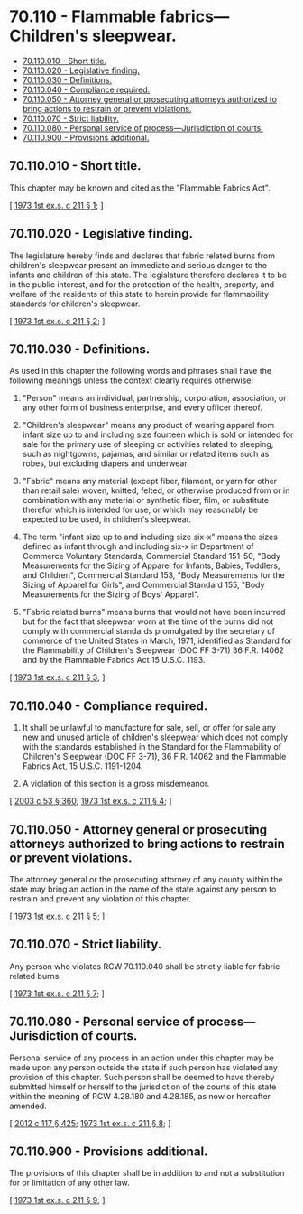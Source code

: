 # 70.110 - Flammable fabrics—Children's sleepwear.
* [70.110.010 - Short title.](#70110010---short-title)
* [70.110.020 - Legislative finding.](#70110020---legislative-finding)
* [70.110.030 - Definitions.](#70110030---definitions)
* [70.110.040 - Compliance required.](#70110040---compliance-required)
* [70.110.050 - Attorney general or prosecuting attorneys authorized to bring actions to restrain or prevent violations.](#70110050---attorney-general-or-prosecuting-attorneys-authorized-to-bring-actions-to-restrain-or-prevent-violations)
* [70.110.070 - Strict liability.](#70110070---strict-liability)
* [70.110.080 - Personal service of process—Jurisdiction of courts.](#70110080---personal-service-of-processjurisdiction-of-courts)
* [70.110.900 - Provisions additional.](#70110900---provisions-additional)
## 70.110.010 - Short title.
This chapter may be known and cited as the "Flammable Fabrics Act".

\[ [1973 1st ex.s. c 211 § 1](https://leg.wa.gov/CodeReviser/documents/sessionlaw/1973ex1c211.pdf?cite=1973%201st%20ex.s.%20c%20211%20§%201); \]

## 70.110.020 - Legislative finding.
The legislature hereby finds and declares that fabric related burns from children's sleepwear present an immediate and serious danger to the infants and children of this state. The legislature therefore declares it to be in the public interest, and for the protection of the health, property, and welfare of the residents of this state to herein provide for flammability standards for children's sleepwear.

\[ [1973 1st ex.s. c 211 § 2](https://leg.wa.gov/CodeReviser/documents/sessionlaw/1973ex1c211.pdf?cite=1973%201st%20ex.s.%20c%20211%20§%202); \]

## 70.110.030 - Definitions.
As used in this chapter the following words and phrases shall have the following meanings unless the context clearly requires otherwise:

1. "Person" means an individual, partnership, corporation, association, or any other form of business enterprise, and every officer thereof.

2. "Children's sleepwear" means any product of wearing apparel from infant size up to and including size fourteen which is sold or intended for sale for the primary use of sleeping or activities related to sleeping, such as nightgowns, pajamas, and similar or related items such as robes, but excluding diapers and underwear.

3. "Fabric" means any material (except fiber, filament, or yarn for other than retail sale) woven, knitted, felted, or otherwise produced from or in combination with any material or synthetic fiber, film, or substitute therefor which is intended for use, or which may reasonably be expected to be used, in children's sleepwear.

4. The term "infant size up to and including size six-x" means the sizes defined as infant through and including six-x in Department of Commerce Voluntary Standards, Commercial Standard 151-50, "Body Measurements for the Sizing of Apparel for Infants, Babies, Toddlers, and Children", Commercial Standard 153, "Body Measurements for the Sizing of Apparel for Girls", and Commercial Standard 155, "Body Measurements for the Sizing of Boys' Apparel".

5. "Fabric related burns" means burns that would not have been incurred but for the fact that sleepwear worn at the time of the burns did not comply with commercial standards promulgated by the secretary of commerce of the United States in March, 1971, identified as Standard for the Flammability of Children's Sleepwear (DOC FF 3-71) 36 F.R. 14062 and by the Flammable Fabrics Act 15 U.S.C. 1193.

\[ [1973 1st ex.s. c 211 § 3](https://leg.wa.gov/CodeReviser/documents/sessionlaw/1973ex1c211.pdf?cite=1973%201st%20ex.s.%20c%20211%20§%203); \]

## 70.110.040 - Compliance required.
1. It shall be unlawful to manufacture for sale, sell, or offer for sale any new and unused article of children's sleepwear which does not comply with the standards established in the Standard for the Flammability of Children's Sleepwear (DOC FF 3-71), 36 F.R. 14062 and the Flammable Fabrics Act, 15 U.S.C. 1191-1204.

2. A violation of this section is a gross misdemeanor.

\[ [2003 c 53 § 360](https://lawfilesext.leg.wa.gov/biennium/2003-04/Pdf/Bills/Session%20Laws/Senate/5758.SL.pdf?cite=2003%20c%2053%20§%20360); [1973 1st ex.s. c 211 § 4](https://leg.wa.gov/CodeReviser/documents/sessionlaw/1973ex1c211.pdf?cite=1973%201st%20ex.s.%20c%20211%20§%204); \]

## 70.110.050 - Attorney general or prosecuting attorneys authorized to bring actions to restrain or prevent violations.
The attorney general or the prosecuting attorney of any county within the state may bring an action in the name of the state against any person to restrain and prevent any violation of this chapter.

\[ [1973 1st ex.s. c 211 § 5](https://leg.wa.gov/CodeReviser/documents/sessionlaw/1973ex1c211.pdf?cite=1973%201st%20ex.s.%20c%20211%20§%205); \]

## 70.110.070 - Strict liability.
Any person who violates RCW 70.110.040 shall be strictly liable for fabric-related burns.

\[ [1973 1st ex.s. c 211 § 7](https://leg.wa.gov/CodeReviser/documents/sessionlaw/1973ex1c211.pdf?cite=1973%201st%20ex.s.%20c%20211%20§%207); \]

## 70.110.080 - Personal service of process—Jurisdiction of courts.
Personal service of any process in an action under this chapter may be made upon any person outside the state if such person has violated any provision of this chapter. Such person shall be deemed to have thereby submitted himself or herself to the jurisdiction of the courts of this state within the meaning of RCW 4.28.180 and 4.28.185, as now or hereafter amended.

\[ [2012 c 117 § 425](https://lawfilesext.leg.wa.gov/biennium/2011-12/Pdf/Bills/Session%20Laws/Senate/6095.SL.pdf?cite=2012%20c%20117%20§%20425); [1973 1st ex.s. c 211 § 8](https://leg.wa.gov/CodeReviser/documents/sessionlaw/1973ex1c211.pdf?cite=1973%201st%20ex.s.%20c%20211%20§%208); \]

## 70.110.900 - Provisions additional.
The provisions of this chapter shall be in addition to and not a substitution for or limitation of any other law.

\[ [1973 1st ex.s. c 211 § 9](https://leg.wa.gov/CodeReviser/documents/sessionlaw/1973ex1c211.pdf?cite=1973%201st%20ex.s.%20c%20211%20§%209); \]

